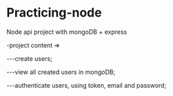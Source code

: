 # Practicing-node

Node api project with mongoDB + express

-project content =>

  ---create users;
  
  ---view all created users in mongoDB;
  
  ---authenticate users, using token, email and password;
